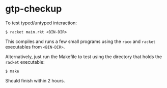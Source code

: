 gtp-checkup
===

To test typed/untyped interaction:

```
$ racket main.rkt <BIN-DIR>
```

This compiles and runs a few small programs using the `raco` and `racket`
 executables from `<BIN-DIR>`.

Alternatively, just run the Makefile to test using the directory that holds
 the `racket` executable:

```
$ make
```

Should finish within 2 hours.
